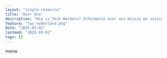 ```yaml
---
layout: "single-resource"
title: "Over Ons"
description: "Wie is Tech Werkers? Informatie over ons missie en vissie, wat wij willen berieken, and hoe wij gaan het doen."
feature: "twc-nederland.png"
date: "2025-03-02"
lastmod: "2025-03-02"
tags: []
---
```

meow
